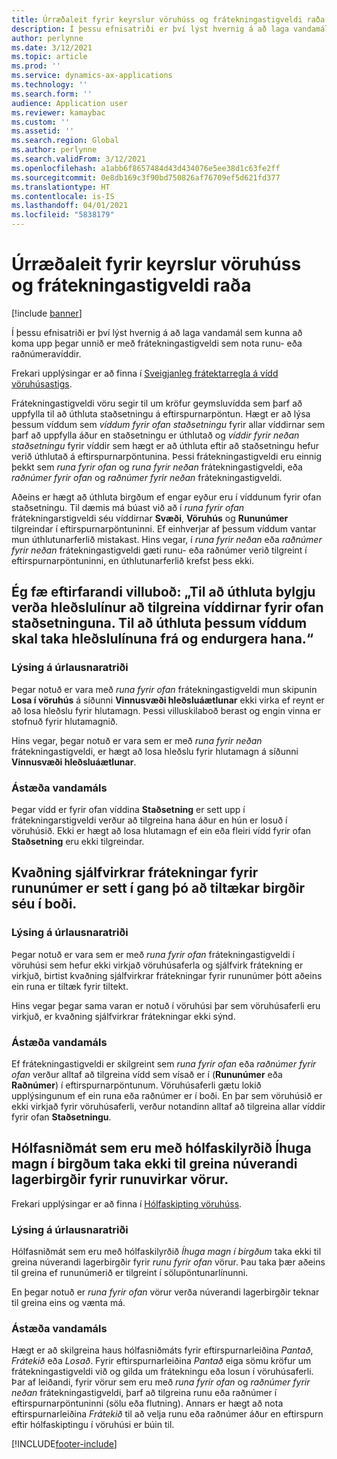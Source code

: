 ```yaml
---
title: Úrræðaleit fyrir keyrslur vöruhúss og frátekningastigveldi raða
description: Í þessu efnisatriði er því lýst hvernig á að laga vandamál sem kunna að koma upp þegar unnið er með frátekningastigveldi sem nota runu- eða raðnúmeravíddir.
author: perlynne
ms.date: 3/12/2021
ms.topic: article
ms.prod: ''
ms.service: dynamics-ax-applications
ms.technology: ''
ms.search.form: ''
audience: Application user
ms.reviewer: kamaybac
ms.custom: ''
ms.assetid: ''
ms.search.region: Global
ms.author: perlynne
ms.search.validFrom: 3/12/2021
ms.openlocfilehash: a1abb6f8657484d43d434076e5ee38d1c63fe2ff
ms.sourcegitcommit: 0e8db169c3f90bd750826af76709ef5d621fd377
ms.translationtype: HT
ms.contentlocale: is-IS
ms.lasthandoff: 04/01/2021
ms.locfileid: "5838179"
---
```

# <a name="troubleshoot-warehouse-batch-and-serial-reservation-hierarchies"></a>Úrræðaleit fyrir keyrslur vöruhúss og frátekningastigveldi raða

[!include [banner](../includes/banner.md)]

Í þessu efnisatriði er því lýst hvernig á að laga vandamál sem kunna að koma upp þegar unnið er með frátekningastigveldi sem nota runu- eða raðnúmeravíddir.

Frekari upplýsingar er að finna í [Sveigjanleg frátektarregla á vídd vöruhúsastigs](flexible-warehouse-level-dimension-reservation.md).

Frátekningastigveldi vöru segir til um kröfur geymsluvídda sem þarf að uppfylla til að úthluta staðsetningu á eftirspurnarpöntun. Hægt er að lýsa þessum víddum sem *víddum fyrir ofan staðsetningu* fyrir allar víddirnar sem þarf að uppfylla áður en staðsetningu er úthlutað og *víddir fyrir neðan staðsetningu* fyrir víddir sem hægt er að úthluta eftir að staðsetningu hefur verið úthlutað á eftirspurnarpöntunina. Þessi frátekningastigveldi eru einnig þekkt sem *runa fyrir ofan* og *runa fyrir neðan* frátekningastigveldi, eða *raðnúmer fyrir ofan* og *raðnúmer fyrir neðan* frátekningastigveldi.

Aðeins er hægt að úthluta birgðum ef engar eyður eru í víddunum fyrir ofan staðsetningu. Til dæmis má búast við að í *runa fyrir ofan* frátekningarstigveldi séu víddirnar **Svæði**, **Vöruhús** og **Rununúmer** tilgreindar í eftirspurnarpöntuninni. Ef einhverjar af þessum víddum vantar mun úthlutunarferlið mistakast. Hins vegar, í *runa fyrir neðan* eða *raðnúmer fyrir neðan* frátekningastigveldi gæti runu- eða raðnúmer verið tilgreint í eftirspurnarpöntuninni, en úthlutunarferlið krefst þess ekki.

## <a name="i-receive-the-following-error-message-to-be-assigned-to-wave-load-lines-must-specify-the-dimensions-above-the-location-to-assign-these-dimensions-reserve-and-recreate-the-load-line"></a>Ég fæ eftirfarandi villuboð: „Til að úthluta bylgju verða hleðslulínur að tilgreina víddirnar fyrir ofan staðsetninguna. Til að úthluta þessum víddum skal taka hleðslulínuna frá og endurgera hana.“

### <a name="issue-description"></a>Lýsing á úrlausnaratriði

Þegar notuð er vara með *runa fyrir ofan* frátekningastigveldi mun skipunin **Losa í vöruhús** á síðunni **Vinnusvæði hleðsluáætlunar** ekki virka ef reynt er að losa hleðslu fyrir hlutamagn. Þessi villuskilaboð berast og engin vinna er stofnuð fyrir hlutamagnið.

Hins vegar, þegar notuð er vara sem er með *runa fyrir neðan* frátekningastigveldi, er hægt að losa hleðslu fyrir hlutamagn á síðunni **Vinnusvæði hleðsluáætlunar**.

### <a name="issue-cause"></a>Ástæða vandamáls

Þegar vídd er fyrir ofan víddina **Staðsetning** er sett upp í frátekningarstigveldi verður að tilgreina hana áður en hún er losuð í vöruhúsið. Ekki er hægt að losa hlutamagn ef ein eða fleiri vídd fyrir ofan **Staðsetning** eru ekki tilgreindar.

## <a name="the-auto-reservation-prompt-for-a-batch-number-is-triggered-even-though-there-is-available-inventory"></a>Kvaðning sjálfvirkrar frátekningar fyrir rununúmer er sett í gang þó að tiltækar birgðir séu í boði.

### <a name="issue-description"></a>Lýsing á úrlausnaratriði

Þegar notuð er vara sem er með *runa fyrir ofan* frátekningastigveldi í vöruhúsi sem hefur ekki virkjað vöruhúsaferla og sjálfvirk frátekning er virkjuð, birtist kvaðning sjálfvirkrar frátekningar fyrir rununúmer þótt aðeins ein runa er tiltæk fyrir tiltekt.

Hins vegar þegar sama varan er notuð í vöruhúsi þar sem vöruhúsaferli eru virkjuð, er kvaðning sjálfvirkrar frátekningar ekki sýnd.

### <a name="issue-cause"></a>Ástæða vandamáls

Ef frátekningastigveldi er skilgreint sem *runa fyrir ofan* eða *raðnúmer fyrir ofan* verður alltaf að tilgreina vídd sem vísað er í (**Rununúmer** eða **Raðnúmer**) í eftirspurnarpöntunum. Vöruhúsaferli gætu lokið upplýsingunum ef ein runa eða raðnúmer er í boði. En þar sem vöruhúsið er ekki virkjað fyrir vöruhúsaferli, verður notandinn alltaf að tilgreina allar víddir fyrir ofan **Staðsetningu**.

## <a name="slotting-templates-that-have-the-consider-on-hand-slot-criterion-dont-consider-current-on-hand-inventory-for-batch-enabled-items"></a>Hólfasniðmát sem eru með hólfaskilyrðið Íhuga magn í birgðum taka ekki til greina núverandi lagerbirgðir fyrir runuvirkar vörur.

Frekari upplýsingar er að finna í [Hólfaskipting vöruhúss](warehouse-slotting.md).

### <a name="issue-description"></a>Lýsing á úrlausnaratriði

Hólfasniðmát sem eru með hólfaskilyrðið *Íhuga magn í birgðum* taka ekki til greina núverandi lagerbirgðir fyrir *runu fyrir ofan* vörur. Þau taka þær aðeins til greina ef rununúmerið er tilgreint í sölupöntunarlínunni.

En þegar notuð er *runa fyrir ofan* vörur verða núverandi lagerbirgðir teknar til greina eins og vænta má.

### <a name="issue-cause"></a>Ástæða vandamáls

Hægt er að skilgreina haus hólfasniðmáts fyrir eftirspurnarleiðina *Pantað*, *Frátekið* eða *Losað*. Fyrir eftirspurnarleiðina *Pantað* eiga sömu kröfur um frátekningastigveldi við og gilda um frátekningu eða losun í vöruhúsaferli. Þar af leiðandi, fyrir vörur sem eru með *runa fyrir ofan* og *raðnúmer fyrir neðan* frátekningastigveldi, þarf að tilgreina runu eða raðnúmer í eftirspurnarpöntuninni (sölu eða flutning). Annars er hægt að nota eftirspurnarleiðina *Frátekið* til að velja runu eða raðnúmer áður en eftirspurn eftir hólfaskiptingu í vöruhúsi er búin til.

[!INCLUDE[footer-include](../../includes/footer-banner.md)]
